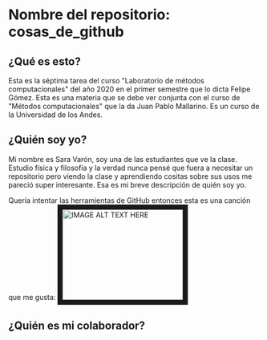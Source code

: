 # Nombre del repositorio: cosas_de_github
## ¿Qué es esto?
Esta es la séptima tarea del curso "Laboratorio de métodos computacionales" del año 2020 en el primer semestre que lo dicta Felipe Gómez. Esta es una materia que se debe ver conjunta con el curso de "Métodos computacionales" que la da Juan Pablo Mallarino. Es un curso de la Universidad de los Andes.

## ¿Quién soy yo?
Mi nombre es Sara Varón, soy una de las estudiantes que ve la clase. Estudio física y filosofía y la verdad nunca pensé que fuera a necesitar un repositorio pero viendo la clase y aprendiendo cositas sobre sus usos me pareció super interesante. Esa es mi breve descripción de quién soy yo.

Quería intentar las herramientas de GitHub entonces esta es una canción que me gusta:
<a href="http://www.youtube.com/watch?feature=player_embedded&v=Y9qZ_hMhQc0
" target="_blank"><img src="http://img.youtube.com/vi/Y9qZ_hMhQc0/0.jpg" 
alt="IMAGE ALT TEXT HERE" width="240" height="180" border="10" /></a>
  
## ¿Quién es mi colaborador?
